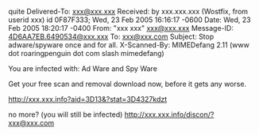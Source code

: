 quite Delivered-To: xxx@xxx.xxx
Received: by xxx.xxx.xxx (Wostfix, from userid xxx)
	  id 0F87F333; Wed, 23 Feb 2005 16:16:17 -0600
Date: Wed, 23 Feb 2005 18:20:17 -0400
From: "xxx xxx" <xxx@xxx.xxx>
Message-ID: <4D6AA7EB.6490534@xxx.xxx>
To: xxx@xxx.com
Subject: Stop adware/spyware once and for all. 
X-Scanned-By: MIMEDefang 2.11 (www dot roaringpenguin dot com slash mimedefang)

You are infected with: 
Ad Ware and Spy Ware

Get your free scan and removal download now, 
before it gets any worse. 

http://xxx.xxx.info?aid=3D13&?stat=3D4327kdzt




no more? (you will still be infected) 
http://xxx.xxx.info/discon/?xxx@xxx.com
